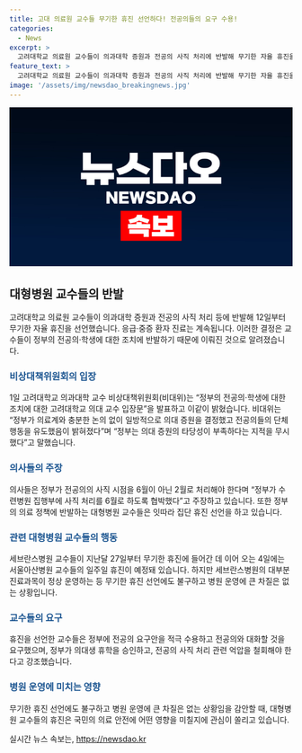 ```yaml
---
title: 고대 의료원 교수들 무기한 휴진 선언하다! 전공의들의 요구 수용!
categories:
  - News
excerpt: >
  고려대학교 의료원 교수들이 의과대학 증원과 전공의 사직 처리에 반발해 무기한 자율 휴진을 선언했다. 교수들은 정부의 결정에 대한 논의 부재와 전공의 요구를 강조하며 대화하겠다고 요구했다. 지속적인 휴진 선언에는 교수들의 반발이 고조되고 있으며, 이에도 응급·중증 환자 진료는 계속 이뤄지고 있다. 이에 대한 정부의 대응은 주목받고 있다.
feature_text: >
  고려대학교 의료원 교수들이 의과대학 증원과 전공의 사직 처리에 반발해 무기한 자율 휴진을 선언했다. 교수들은 정부의 결정에 대한 논의 부재와 전공의 요구를 강조하며 대화하겠다고 요구했다. 지속적인 휴진 선언에는 교수들의 반발이 고조되고 있으며, 이에도 응급·중증 환자 진료는 계속 이뤄지고 있다. 이에 대한 정부의 대응은 주목받고 있다.
image: '/assets/img/newsdao_breakingnews.jpg'
---
```


<p><img src="/assets/img/newsdao_breakingnews.jpg" alt="firstkoreanews 속보" /></p>

<h2 data-ke-size="size26">대형병원 교수들의 반발</h2>

<p data-ke-size="size16">고려대학교 의료원 교수들이 의과대학 증원과 전공의 사직 처리 등에 반발해 12일부터 무기한 자율 휴진을 선언했습니다. 응급·중증 환자 진료는 계속됩니다. 이러한 결정은 교수들이 정부의 전공의·학생에 대한 조치에 반발하기 때문에 이뤄진 것으로 알려졌습니다.</p>

<h3><b><span style="color: #1a5490;">비상대책위원회의 입장</span></b></h3>

<p data-ke-size="size16">1일 고려대학교 의과대학 교수 비상대책위원회(비대위)는 “정부의 전공의·학생에 대한 조치에 대한 고려대학교 의대 교수 입장문”을 발표하고 이같이 밝혔습니다. 비대위는 “정부가 의료계와 충분한 논의 없이 일방적으로 의대 증원을 결정했고 전공의들의 단체행동을 유도했음이 밝혀졌다”며 “정부는 의대 증원의 타당성이 부족하다는 지적을 무시했다”고 말했습니다.</p>

<h3><b><span style="color: #1a5490;">의사들의 주장</span></b></h3>

<p data-ke-size="size16">의사들은 정부가 전공의의 사직 시점을 6월이 아닌 2월로 처리해야 한다며 “정부가 수련병원 집행부에 사직 처리를 6월로 하도록 협박했다”고 주장하고 있습니다. 또한 정부의 의료 정책에 반발하는 대형병원 교수들은 잇따라 집단 휴진 선언을 하고 있습니다.</p>

<h3><b><span style="color: #1a5490;">관련 대형병원 교수들의 행동</span></b></h3>

<p data-ke-size="size16">세브란스병원 교수들이 지난달 27일부터 무기한 휴진에 들어간 데 이어 오는 4일에는 서울아산병원 교수들의 일주일 휴진이 예정돼 있습니다. 하지만 세브란스병원의 대부분 진료과목이 정상 운영하는 등 무기한 휴진 선언에도 불구하고 병원 운영에 큰 차질은 없는 상황입니다.</p>

<h3><b><span style="color: #1a5490;">교수들의 요구</span></b></h3>

<p data-ke-size="size16">휴진을 선언한 교수들은 정부에 전공의 요구안을 적극 수용하고 전공의와 대화할 것을 요구했으며, 정부가 의대생 휴학을 승인하고, 전공의 사직 처리 관련 억압을 철회해야 한다고 강조했습니다.</p>

<h3><b><span style="color: #1a5490;">병원 운영에 미치는 영향</span></b></h3>

<p data-ke-size="size16">무기한 휴진 선언에도 불구하고 병원 운영에 큰 차질은 없는 상황임을 감안할 때, 대형병원 교수들의 휴진은 국민의 의료 안전에 어떤 영향을 미칠지에 관심이 쏠리고 있습니다.</p>
실시간 뉴스 속보는, <a href="https://newsdao.kr" rel="dofollow">https://newsdao.kr</a>


